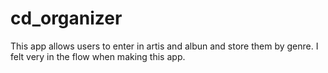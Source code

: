 # cd_organizer

This app allows users to enter in artis and albun and store them by genre.  I felt very in the flow when making this app.
